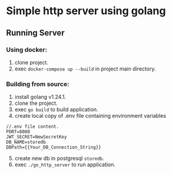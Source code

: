 # Simple http server using golang

## Running Server

### Using docker:

1. clone project.
2. exec `docker-compose up --build` in project main directory.

### Building from source:

1. install golang v1.24.1.
2. clone the project.
3. exec `go build` to build application.
4. create local copy of .env file containing environment variables

```
//.env file content.
PORT=8080
JWT_SECRET=NewSecretKey
DB_NAME=storedb
DBPath={{Your_DB_Connection_String}}
```

5. create new db in postgresql `storedb`.
6. exec `./go_http_server` to run application.
